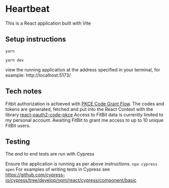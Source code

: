 # Heartbeat

This is a React application built with Vite

## Setup instructions

`yarn`

`yarn dev`

view the running application at the address specified in your terminal, for example:
http://localhost:5173/

## Tech notes

Fitbit authorization is achieved with [PKCE Code Grant Flow](https://dev.fitbit.com/build/reference/web-api/developer-guide/authorization/). The codes and tokens are generated, fetched and put into the React Context with the library [react-oauth2-code-pkce](https://github.com/soofstad/react-oauth2-pkce)
Access to FitBit data is currently limited to my personal account. Awaiting FitBit to grant me access to up to 10 unique FitBit users.

## Testing

The end to end tests are run with Cypress

Ensure the application is running as per above instructions.
`npx cypress open`
For examples of writing tests in Cypress see https://github.com/cypress-io/cypress/tree/develop/npm/react/cypress/component/basic
